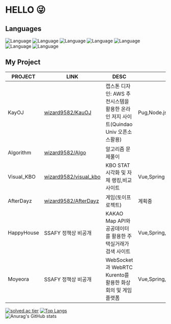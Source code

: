 # HELLO 😜

## Languages
![Language](https://img.shields.io/badge/-J_A_V_A_⭐_⭐_⭐_⭐-yellow) 
![Language](https://img.shields.io/badge/-JavaScript_⭐_⭐-orange)
![Language](https://img.shields.io/badge/-_C_⭐_⭐-brightgreen) ![Language](https://img.shields.io/badge/-C_+_+_⭐_⭐-brightgreen)
![Language](https://img.shields.io/badge/-C_Sharp-brightgreen)
![Language](https://img.shields.io/badge/-K_o_t_l_i_n_⭐-green)
![Language](https://img.shields.io/badge/-P_y_t_h_o_n_⭐-blue)    


## My Project

| PROJECT | LINK | DESC | Tech |
| ------ | ------ | ------ | ------ |
| KayOJ | [wizard9582/KauOJ][KauOJlink] |캡스톤 디자인: AWS 추천시스템을 활용한 온라인 저지 사이트(Quindao Univ 오픈소스활용) |Pug,Node.js,dJango,NGINX,AWS|
| Algorithm | [wizard9582/Algo][algolink] |알고리즘 문제풀이|
| Visual_KBO | [wizard9582/visual_kbo][kbolink] |KBO STAT 시각화 및 자체 랭킹,비교 사이트|Vue,Spring|
| AfterDayz | [wizard9582/AfterDayz][afterlink] |게임(토이프로젝트)|계획중|
| HappyHouse | SSAFY 정책상 비공개 |KAKAO Map API와 공공데이터를 활용한 주택실거래가 검색 사이트|Vue,Spring,MyBatis|
| Moyeora | SSAFY 정책상 비공개 |WebSocket과 WebRTC Kurento를 활용한 화상회의 및 게임 플랫폼|Vue,Spring,JPA,Kurento,WebSocket,NGINX|

[KauOjlink]: https://github.com/wizard9582/KauOJ
[algolink]: https://github.com/wizard9582/Algo
[kbolink]: https://github.com/wizard9582/visual_kbo
[afterlink]: https://github.com/wizard9582/AfterDayz

[![solved.ac tier](http://mazassumnida.wtf/api/v2/generate_badge?boj=qkfskan82)](https://solved.ac/qkfskan82)
[![Top Langs](https://github-readme-stats.vercel.app/api/top-langs/?username=wizard9582&layout=compact&exclude_repo=wizard9582.github.io,Yun-Blog,intellij-settings)](https://github.com/anuraghazra/github-readme-stats)   
![Anurag's GitHub stats](https://github-readme-stats.vercel.app/api?username=wizard9582&&show_icons=true&theme=highcontrast)
